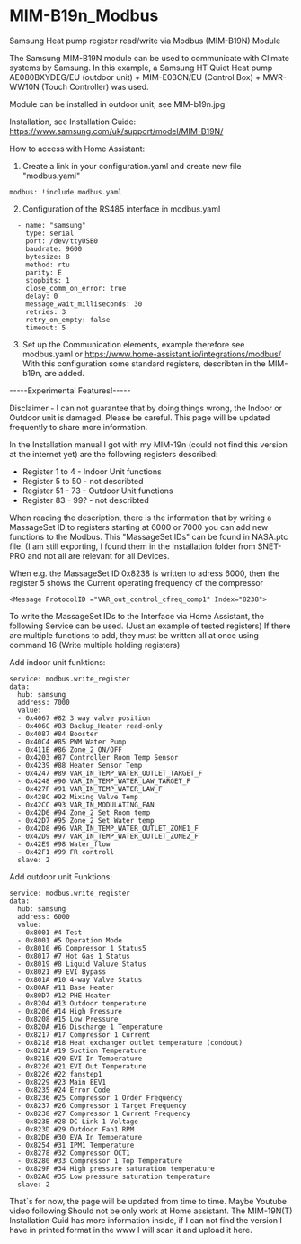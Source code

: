# MIM-B19n_Modbus
Samsung Heat pump register read/write via Modbus (MIM-B19N) Module

The Samsung MIM-B19N module can be used to communicate with Climate systems by Samsung. In this example, a Samsung HT Quiet Heat pump AE080BXYDEG/EU (outdoor unit) + MIM-E03CN/EU (Control Box) + MWR-WW10N (Touch Controller) was used.

Module can be installed in outdoor unit, see MIM-b19n.jpg

Installation, see Installation Guide: https://www.samsung.com/uk/support/model/MIM-B19N/

How to access with Home Assistant:
1) Create a link in your configuration.yaml and create new file "modbus.yaml"
```
modbus: !include modbus.yaml
```
2) Configuration of the RS485 interface in modbus.yaml
```
  - name: "samsung"
    type: serial
    port: /dev/ttyUSB0
    baudrate: 9600
    bytesize: 8
    method: rtu
    parity: E
    stopbits: 1
    close_comm_on_error: true
    delay: 0
    message_wait_milliseconds: 30
    retries: 3
    retry_on_empty: false
    timeout: 5
```
3) Set up the Communication elements, example therefore see modbus.yaml or https://www.home-assistant.io/integrations/modbus/
With this configuration some standard registers, describten in the MIM-b19n, are added.

-----Experimental Features!-----

Disclaimer - I can not guarantee that by doing things wrong, the Indoor or Outdoor unit is damaged. Please be careful. This page will be updated frequently to share more information.

In the Installation manual I got with my MIM-19n (could not find this version at the internet yet) are the following registers described:
- Register 1 to 4 - Indoor Unit functions
- Register 5 to 50 - not describted
- Register 51 - 73 - Outdoor Unit functions
- Register 83 - 99? - not describted

When reading the description, there is the information that by writing a MassageSet ID to registers starting at 6000 or 7000 you can add new functions to the Modbus.
This "MassageSet IDs" can be found in NASA.ptc file. (I am still exporting, I found them in the Installation folder from SNET-PRO and not all are relevant for all Devices.

When e.g. the MassageSet ID 0x8238 is written to adress 6000, then the register 5 shows the Current operating frequency of the compressor 
```
<Message ProtocolID ="VAR_out_control_cfreq_comp1" Index="8238">
```

To write the MassageSet IDs to the Interface via Home Assistant, the following Service can be used. (Just an example of tested registers)
If there are multiple functions to add, they must be written all at once using command 16 (Write multiple holding registers)

Add indoor unit funktions:
```
service: modbus.write_register
data:
  hub: samsung
  address: 7000
  value: 
  - 0x4067 #82 3 way valve position
  - 0x406C #83 Backup_Heater read-only
  - 0x4087 #84 Booster
  - 0x40C4 #85 PWM Water Pump
  - 0x411E #86 Zone_2 ON/OFF
  - 0x4203 #87 Controller Room Temp Sensor
  - 0x4239 #88 Heater Sensor Temp
  - 0x4247 #89 VAR_IN_TEMP_WATER_OUTLET_TARGET_F
  - 0x4248 #90 VAR_IN_TEMP_WATER_LAW_TARGET_F
  - 0x427F #91 VAR_IN_TEMP_WATER_LAW_F 
  - 0x428C #92 Mixing Valve Temp
  - 0x42CC #93 VAR_IN_MODULATING_FAN
  - 0x42D6 #94 Zone_2 Set Room temp
  - 0x42D7 #95 Zone_2 Set Water temp
  - 0x42D8 #96 VAR_IN_TEMP_WATER_OUTLET_ZONE1_F
  - 0x42D9 #97 VAR_IN_TEMP_WATER_OUTLET_ZONE2_F
  - 0x42E9 #98 Water_flow
  - 0x42F1 #99 FR controll
  slave: 2
```
Add outdoor unit Funktions:
```
service: modbus.write_register
data:
  hub: samsung
  address: 6000
  value:
  - 0x8001 #4 Test
  - 0x8001 #5 Operation Mode	
  - 0x8010 #6 Compressor 1 Status5
  - 0x8017 #7 Hot Gas 1 Status
  - 0x8019 #8 Liquid Valuve Status
  - 0x8021 #9 EVI Bypass
  - 0x801A #10 4-way Valve Status
  - 0x80AF #11 Base Heater
  - 0x80D7 #12 PHE Heater
  - 0x8204 #13 Outdoor temperature
  - 0x8206 #14 High Pressure
  - 0x8208 #15 Low Pressure
  - 0x820A #16 Discharge 1 Temperature
  - 0x8217 #17 Compressor 1 Current
  - 0x8218 #18 Heat exchanger outlet temperature (condout)
  - 0x821A #19 Suction Temperature
  - 0x821E #20 EVI In Temperature
  - 0x8220 #21 EVI Out Temperature
  - 0x8226 #22 fanstep1
  - 0x8229 #23 Main EEV1
  - 0x8235 #24 Error Code
  - 0x8236 #25 Compressor 1 Order Frequency
  - 0x8237 #26 Compressor 1 Target Frequency
  - 0x8238 #27 Compressor 1 Current Frequency
  - 0x823B #28 DC Link 1 Voltage
  - 0x823D #29 Outdoor Fan1 RPM
  - 0x82DE #30 EVA In Temperature
  - 0x8254 #31 IPM1 Temperature
  - 0x8278 #32 Compressor OCT1
  - 0x8280 #33 Compressor 1 Top Temperature
  - 0x829F #34 High pressure saturation temperature
  - 0x82A0 #35 Low pressure saturation temperature
  slave: 2
```

That`s for now, the page will be updated from time to time.
Maybe Youtube video following
Should not be only work at Home assistant.
The MIM-19N(T) Installation Guid has more information inside, if I can not find the version I have in printed format in the www I will scan it and upload it here.

